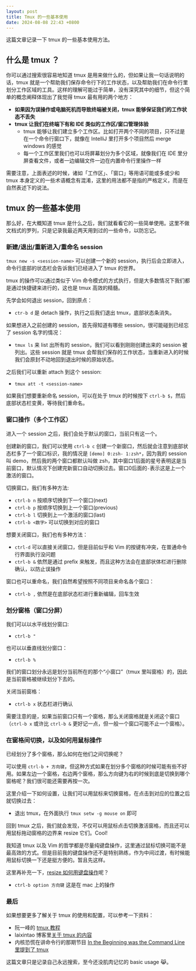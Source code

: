 ```yaml
---
layout: post
title: Tmux 的一些基本使用
date: 2024-08-08 22:43 +0800
---
```


这篇文章记录一下 tmux 的一些基本使用方法。

## 什么是 tmux ？

你可以通过搜索很容易地知道 tmux 是用来做什么的，但如果让我一句话说明的话，tmux 就是一个帮助我们保存命令行下的工作状态，以及帮助我们在命令行里划分工作区域的工具。这样的理解可能过于简单，没有深究其中的细节，但这个简单的概念阐释体现出了我觉得 tmux 最有用的两个地方：

- **如果因为误操作或电脑死机而导致终端被关闭，tmux 能够保证我们的工作状态不丢失**
- **tmux 让我们在终端下有和 IDE 类似的工作区/窗口管理体验**
    - tmux 能够让我们建立多个工作区。比如打开两个不同的项目，只不过是在一个命令行窗口下，就像在 IntelliJ 里打开多个项目然后 merge windows 的感觉
    - 每一个工作区里我们也可以将屏幕划分为多个区域，就像我们在 IDE 里分屏查看文件，或者一边编辑文件一边在内置命令行里操作一样

需要注意，上面表述的时候，诸如「工作区」、「窗口」等用语可能或多或少和 tmux 本身定义的一些术语概念有混淆，这里的用法都不是指的严格定义，而是在自然表述下的说法。

## tmux 的一些基本使用

那么好，在大概知道 tmux 是什么之后，我们就看看它的一些简单使用。这里不做文档式的罗列，只是记录我最近两天用到过的一些命令，以防忘记。

### 新建/退出/重新进入/重命名 session

`tmux new -s <session-name>` 可以创建一个新的 session，执行后会立即进入，命令行底部的状态栏会告诉我们已经进入了 tmux 的世界。

tmux 的操作可以通过类似于 Vim 命令模式的方式执行，但是大多数情况下我们都是通过快捷键来进行的，这也是 tmux 高效的精髓。

先学会如何退出 session，回到原点：
- `ctr-b d` 是 detach 操作，执行之后我们退出 tmux，底部状态条消失。

如果想进入之前创建的 session，首先得知道有哪些 session，很可能碰到已经忘了 session 名字的情况：
- `tmux ls` 来 list 出所有的 session，我们可以看到刚刚创建出来的 session 被列出。这些 session 就是 tmux 会帮我们保存的工作状态，当重新进入的时候我们会原封不动地回到退出时候的原始状态。

之后我们可以重新 attach 到这个 session:
- `tmux att -t <session-name>`

如果我们想要重新命名 session，可以在处于 tmux 的时候按下 `ctrl-b $`，然后底部状态栏变黄，等待我们重命名。

### 窗口操作（多个工作区）

进入一个 session 之后，我们会处于默认的窗口，当前只有这一个。

创建新的窗口，我们可以使用 `ctrl-b c` 创建一个新窗口，然后就会注意到底部状态栏多了一个窗口标识，我的情况是 `[demo] 0:zsh- 1:zsh*`，因为我的 session 叫 demo，然后我的两个窗口都默认叫做 zsh，其中窗口1后面的星号表明这是当前窗口，默认情况下创建完新窗口自动切换过去。窗口0后面的`-`表示这是上一个激活的窗口。

切换窗口，我们有多种方法:
- `ctrl-b n` 按顺序切换到下一个窗口(next)
- `ctrl-b p` 按顺序切换到上一个窗口(previous)
- `ctrl-b l` 切换到上一个激活的窗口(last)
- `ctrl-b <数字>` 可以切换到对应的窗口

想要关闭窗口，我们也有多种方法：
- `ctrl-d` 可以直接关闭窗口，但是目前似乎和 Vim 的按键有冲突，在普通命令行界面执行没问题
- `ctrl-b &` 依然是通过 prefix 来触发，而且这种方法会在底部状体栏进行删除确认，以防止误操作

窗口也可以重命名，我们自然希望按照不同项目来命名各个窗口：
- `ctrl-b ,` 依然是在底部状态栏进行重新编辑，回车生效

### 划分窗格（窗口分屏）

我们可以以水平线划分窗口:
- `ctrl-b "`

也可以以垂直线划分窗口：
- `ctrl-b %`

我们的窗口划分永远是划分当前所在的那个“小窗口”（tmux 里叫窗格）的，因此是当前窗格被继续划分下去的。

关闭当前窗格：
- `ctrl-b x` 状态栏进行确认

需要注意的是，如果当前窗口只有一个窗格，那么关闭窗格就是关闭这个窗口（`ctrl-b x` 或许比 `ctrl-b &` 更好记一点，但一般一个窗口可能不止一个窗格）。

### 在窗格间切换，以及如何用鼠标操作

已经划分了多个窗格，那么如何在他们之间切换呢？

可以使用 `ctrl-b + 方向键`，但这种方式如果在划分多个窗格的时候可能有些不好用。如果左边一个窗格，右边两个窗格，那么方向键为右的时候到底是切换到哪个窗格呢？我们很可能还需要再按一次。

这里介绍一下如何设置，让我们可以用鼠标来切换窗格，在点击到对应的位置之后就切换过去：
- 退出 tmux，在外面执行 `tmux setw -g mouse on` 即可

回到 tmux 之后，我们就会发现，不仅可以用鼠标点击切换激活窗格，而且还可以用鼠标拖动窗格的边界来 resize 它们。Cool!

我知道 tmux 以及 Vim 的哲学都是尽量纯键盘操作，这里通过鼠标切换可能不是最高效的方式。但是目前我的键盘操作还不是特别熟练，作为中间过渡，有时候能用鼠标切换一下还是挺方便的。暂且先这样。

这里再补充一下，[resize 如何用键盘操作](https://superuser.com/questions/1560523/how-do-i-resize-tmux-pane-by-holding-down-prefix-and-arrow-key-for-a-while)呢？
- `ctrl-b option 方向键` 这是在 mac 上的操作

### 最后

如果想要更多了解关于 tmux 的使用和配置，可以参考一下资料：
- 阮一峰的 [tmux 教程](https://www.ruanyifeng.com/blog/2019/10/tmux.html)
- laixintao 博客里[关于 tmux 的内容](https://www.kawabangga.com/posts/tag/tmuxv)
- 内核恐慌在讲命令行的那期节目 [In the Beginning was the Command Line 里提到了 tmux](https://pan.icu/28)

这篇文章只是记录自己永远搜索，至今还没肌肉记忆的 basic usage 😹。
